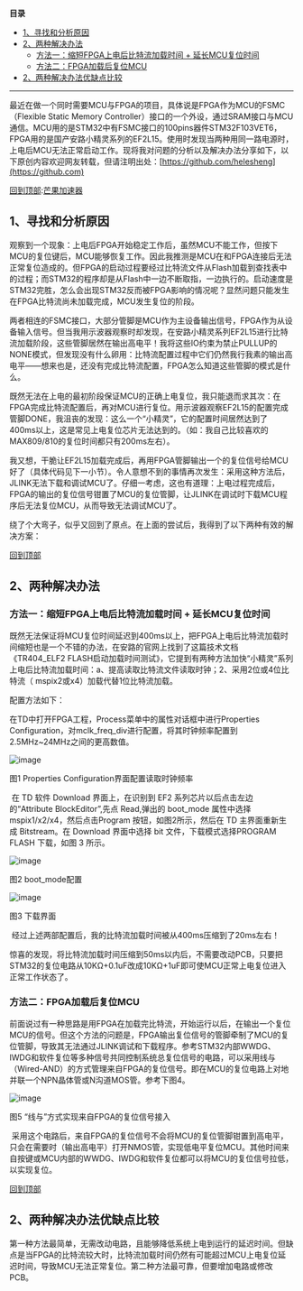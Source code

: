 **目录**

* [1、寻找和分析原因](#_label0)
* [2、两种解决办法](#_label1)
  + [方法一：缩短FPGA上电后比特流加载时间 + 延长MCU复位时间](#_label1_0)
  + [方法二：FPGA加载后复位MCU](#_label1_1)
* [2、两种解决办法优缺点比较](#_label2)

---

最近在做一个同时需要MCU与FPGA的项目，具体说是FPGA作为MCU的FSMC（Flexible Static Memory Controller）接口的一个外设，通过SRAM接口与MCU通信。MCU用的是STM32中有FSMC接口的100pins器件STM32F103VET6，FPGA用的是国产安路小精灵系列的EF2L15。使用时发现当两种用同一路电源时，上电后MCU无法正常启动工作。现将我对问题的分析以及解决办法分享如下，以下原创内容欢迎网友转载，但请注明出处：[https://github.com/helesheng](https://github.com)

[回到顶部](#_labelTop):[芒果加速器](https://manguojiasu.com)

## 1、寻找和分析原因

观察到一个现象：上电后FPGA开始稳定工作后，虽然MCU不能工作，但按下MCU的复位键后，MCU能够恢复工作。因此我推测是MCU在和FPGA连接后无法正常复位造成的。但FPGA的启动过程要经过比特流文件从Flash加载到查找表中的过程；而STM32的程序却是从Flash中一边不断取指，一边执行的。启动速度是STM32完胜，怎么会出现STM32反而被FPGA影响的情况呢？显然问题只能发生在FPGA比特流尚未加载完成，MCU发生复位的阶段。

两者相连的FSMC接口，大部分管脚是MCU作为主设备输出信号，FPGA作为从设备输入信号。但当我用示波器观察时却发现，在安路小精灵系列EF2L15进行比特流加载阶段，这些管脚居然在输出高电平！我将这些IO约束为禁止PULLUP的NONE模式，但发现没有什么卵用：比特流配置过程中它们仍然我行我素的输出高电平——想来也是，还没有完成比特流配置，FPGA怎么知道这些管脚的模式是什么。

既然无法在上电的最初阶段保证MCU的正确上电复位，我只能退而求其次：在FPGA完成比特流配置后，再对MCU进行复位。用示波器观察EF2L15的配置完成管脚DONE，我沮丧的发现：这么一个“小精灵”，它的配置时间居然达到了400ms以上，这是常见上电复位芯片无法达到的。（如：我自己比较喜欢的MAX809/810的复位时间都只有200ms左右）。

我又想，干脆让EF2L15加载完成后，再用FPGA管脚输出一个的复位信号给MCU好了（具体代码见下一小节）。令人意想不到的事情再次发生：采用这种方法后，JLINK无法下载和调试MCU了。仔细一考虑，这也有道理：上电过程完成后，FPGA的输出的复位信号钳置了MCU的复位管脚，让JLINK在调试时下载MCU程序后无法复位MCU，从而导致无法调试MCU了。

绕了个大弯子，似乎又回到了原点。在上面的尝试后，我得到了以下两种有效的解决方案：

[回到顶部](#_labelTop)

## 2、两种解决办法

### 方法一：缩短FPGA上电后比特流加载时间 + 延长MCU复位时间

既然无法保证将MCU复位时间延迟到400ms以上，把FPGA上电后比特流加载时间缩短也是一个不错的办法，在安路的官网上找到了这篇技术文档《TR404\_ELF2 FLASH启动加载时间测试》，它提到有两种方法加快“小精灵”系列上电后比特流加载时间：a、提高读取比特流文件读取时钟；2、采用2位或4位比特流（ mspix2或x4）加载代替1位比特流加载。

配置方法如下：

在TD中打开FPGA工程，Process菜单中的属性对话框中进行Properties Configuration，对mclk\_freq\_div进行配置，将其时钟频率配置到2.5MHz~24MHz之间的更高数值。

![image](https://img2024.cnblogs.com/blog/1380455/202509/1380455-20250921164503062-858420174.png)

图1 Properties Configuration界面配置读取时钟频率

 在 TD 软件 Download 界面上，在识别到 EF2 系列芯片以后点击左边的“Attribute BlockEditor”,先点 Read,弹出的 boot\_mode 属性中选择 mspix1/x2/x4，然后点击Program 按钮，如图2所示，然后在 TD 主界面重新生成 Bitstream。在 Download 界面中选择 bit 文件，下载模式选择PROGRAM FLASH 下载，如图 3 所示。

![image](https://img2024.cnblogs.com/blog/1380455/202509/1380455-20250921164730126-986398882.png)

图2 boot\_mode配置

![image](https://img2024.cnblogs.com/blog/1380455/202509/1380455-20250921164831446-1846726739.png)

图3 下载界面

 经过上述两部配置后，我的比特流加载时间被从400ms压缩到了20ms左右！

惊喜的发现，将比特流加载时间压缩到50ms以内后，不需要改动PCB，只要把STM32的复位电路从10KΩ+0.1uF改成10KΩ+1uF即可使MCU正常上电复位进入正常工作状态了。

### 方法二：FPGA加载后复位MCU

前面说过有一种思路是用FPGA在加载完比特流，开始运行以后，在输出一个复位MCU的信号。但这个方法的问题是，FPGA输出复位信号的管脚牵制了MCU的复位管脚，导致其无法通过JLINK调试和下载程序。参考STM32内部WWDG、IWDG和软件复位等多种信号共同控制系统总复位信号的电路，可以采用线与（Wired-AND）的方式管理来自FPGA的复位信号。即在MCU的复位电路上对地并联一个NPN晶体管或N沟道MOS管。参考下图4。

![image](https://img2024.cnblogs.com/blog/1380455/202509/1380455-20250921170650925-1094798677.png)

图5 “线与”方式实现来自FPGA的复位信号接入

 采用这个电路后，来自FPGA的复位信号不会将MCU的复位管脚钳置到高电平，只会在需要时（输出高电平）打开NMOS管，实现低电平复位MCU。其他时间来自按键或MCU内部的WWDG、IWDG和软件复位都可以将MCU的复位信号拉低，以实现复位。

[回到顶部](#_labelTop)

## 2、两种解决办法优缺点比较

第一种方法最简单，无需改动电路，且能够降低系统上电到运行的延迟时间。但缺点是当FPGA的比特流较大时，比特流加载时间仍然有可能超过MCU上电复位延迟时间，导致MCU无法正常复位。第二种方法最可靠，但要增加电路或修改PCB。
